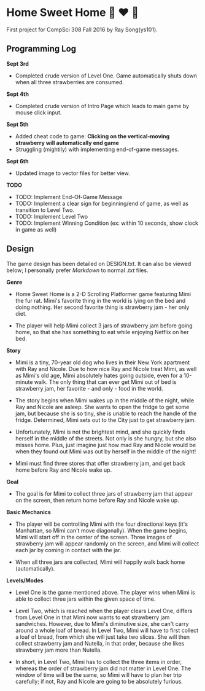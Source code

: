 # Home Sweet Home :dog: :heart: :strawberry: 
First project for CompSci 308 Fall 2016 by Ray Song(ys101).

## Programming Log

**Sept 3rd** 
+ Completed crude version of Level One. Game automatically shuts down when all three strawberries are consumed. 

**Sept 4th**
+ Completed crude version of Intro Page which leads to main game by mouse click input.

**Sept 5th**
+ Added cheat code to game: **Clicking on the vertical-moving strawberry will automatically end game**
+ Struggling (mightily) with implementing end-of-game messages.

**Sept 6th**
+ Updated image to vector files for better view.


**TODO**
+ TODO: Implement End-Of-Game Message
+ TODO: Implement a clear sign for beginning/end of game, as well as transition to Level Two.
+ TODO: Implement Level Two
+ TODO: Implement Winning Condition (ex: within 10 seconds, show clock in game as well)

## Design
The game design has been detailed on DESIGN.txt. It can also be viewed below; I personally prefer *Markdown* to normal *.txt* files.

**Genre**
+ Home Sweet Home is a 2-D Scrolling Platformer game featuring Mimi the fur rat. 
Mimi's favorite thing in the world is lying on the bed and doing nothing.
Her second favorite thing is strawberry jam - her only diet.

+ The player will help Mimi collect 3 jars of strawberry jam before going home,
so that she has something to eat while enjoying Netflix on her bed.

**Story**
+ Mimi is a tiny, 70-year old dog who lives in their New York apartment with Ray and Nicole.
Due to how nice Ray and Nicole treat Mimi, as well as Mimi's old age, Mimi absolutely hates
going outside, even for a 10-minute walk. The only thing that can ever get Mimi out of bed is
strawberry jam, her favorite - and only - food in the world.

+ The story begins when Mimi wakes up in the middle of the night, while Ray and Nicole are asleep. She wants to open the fridge to get some jam, but because she is so tiny, she is unable to reach the handle of the fridge. Determined, Mimi sets out to the City just to get strawberry jam.

+ Unfortunately, Mimi is not the brightest mind, and she quickly finds herself in the middle of the streets. Not only is she hungry, but she also misses home. Plus, just imagine just how mad Ray and Nicole would be when they found out Mimi was out by herself in the middle of the night!

+ Mimi must find three stores that offer strawberry jam, and get back home before Ray and Nicole 
wake up.


**Goal**
+ The goal is for Mimi to collect three jars of strawberry jam that appear on the screen,
then return home before Ray and Nicole wake up.

**Basic Mechanics**
+ The player will be controlling Mimi with the four directional keys (it's Manhattan, so Mimi can't move diagonally). When the game begins, Mimi will start off in the center of the screen. Three images of strawberry jam will appear randomly on the screen, and Mimi will collect each jar by coming in contact with the jar.

+ When all three jars are collected, Mimi will happily walk back home (automatically).

**Levels/Modes**
+ Level One is the game mentioned above. The player wins when Mimi is able to collect three jars within the given space of time. 

+ Level Two, which is reached when the player clears Level One, differs from Level One in that
Mimi now wants to eat strawberry jam sandwiches. However, due to Mimi's diminutive size,
she can't carry around a whole loaf of bread. In Level Two, Mimi will have to first collect 
a loaf of bread, from which she will just take two slices. She will then collect strawberry 
jam and Nutella, in that order, because she likes strawberry jam more than Nutella.

+ In short, in Level Two, Mimi has to collect the three items in order, whereas the order of 
strawberry jam did not matter in Level One. The window of time will be the same, so Mimi will
have to plan her trip carefully; if not, Ray and Nicole are going to be absolutely furious.
